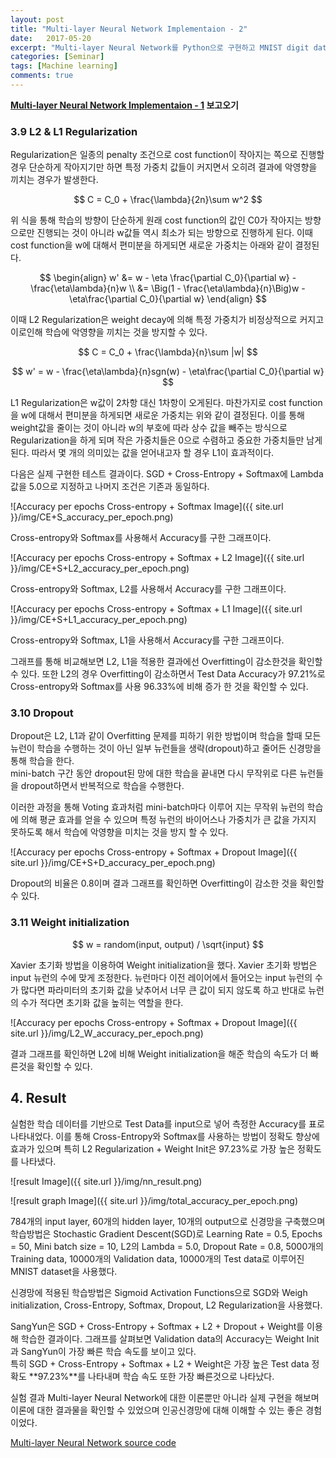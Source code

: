 ```yaml
---
layout: post
title: "Multi-layer Neural Network Implementaion - 2"
date:   2017-05-20
excerpt: "Multi-layer Neural Network를 Python으로 구현하고 MNIST digit data로 실험한 내용이다."
categories: [Seminar]
tags: [Machine learning]
comments: true
---
```


**[Multi-layer Neural Network Implementaion - 1] 보고오기**

### 3.9 L2 & L1 Regularization

Regularization은 일종의 penalty 조건으로 cost function이 작아지는 쪽으로 진행할 경우 단순하게 작아지기만 하면 특정 가중치 값들이 커지면서 오히려 결과에 악영향을 끼치는 경우가 발생한다. 

$$
C = C_0 + \frac{\lambda}{2n}\sum w^2
$$

위 식을 통해 학습의 방향이 단순하게 원래 cost function의 값인 C0가 작아지는 방향으로만 진행되는 것이 아니라 w값들 역시 최소가 되는 방향으로 진행하게 된다.
  이때 cost function을 w에 대해서 편미분을 하게되면 새로운 가중치는 아래와 같이 결정된다.


$$ \begin{align}
w' &= w - \eta \frac{\partial C_0}{\partial w} - \frac{\eta\lambda}{n}w \\
&= \Big(1 - \frac{\eta\lambda}{n}\Big)w - \eta\frac{\partial C_0}{\partial w}
\end{align}
$$

이때 L2 Regularization은 weight decay에 의해 특정 가중치가 비정상적으로 커지고 이로인해 학습에 악영향을 끼치는 것을 방지할 수 있다.

$$
C = C_0 + \frac{\lambda}{n}\sum |w|
$$

$$
w' = w - \frac{\eta\lambda}{n}sgn(w) - \eta\frac{\partial C_0}{\partial w}
$$

L1 Regularization은 w값이 2차항 대신 1차항이 오게된다. 마찬가지로 cost function을 w에 대해서 편미분을 하게되면 새로운 가중치는 위와 같이 결정된다.
  이를 통해 weight값을 줄이는 것이 아니라 w의 부호에 따라 상수 값을 빼주는 방식으로 Regularization을 하게 되며 작은 가중치들은 0으로 수렴하고 중요한 가중치들만 남게 된다. 
따라서 몇 개의 의미있는 값을 얻어내고자 할 경우 L1이 효과적이다.

다음은 실제 구현한 테스트 결과이다. SGD + Cross-Entropy + Softmax에 Lambda 값을 5.0으로 지정하고 나머지 조건은 기존과 동일하다.

![Accuracy per epochs Cross-entropy + Softmax Image]({{ site.url }}/img/CE+S_accuracy_per_epoch.png)

Cross-entropy와 Softmax를 사용해서 Accuracy를 구한 그래프이다.

![Accuracy per epochs Cross-entropy + Softmax + L2 Image]({{ site.url }}/img/CE+S+L2_accuracy_per_epoch.png)

Cross-entropy와 Softmax, L2를 사용해서 Accuracy를 구한 그래프이다.

![Accuracy per epochs Cross-entropy + Softmax + L1 Image]({{ site.url }}/img/CE+S+L1_accuracy_per_epoch.png)

Cross-entropy와 Softmax, L1을 사용해서 Accuracy를 구한 그래프이다.

그래프를 통해 비교해보면 L2, L1을 적용한 결과에선 Overfitting이 감소한것을 확인할 수 있다. 또한 L2의 경우 Overfitting이 감소하면서 Test Data Accuracy가 97.21%로 Cross-entropy와 Softmax를 사용 96.33%에 비해 증가 한 것을 확인할 수 있다.

### 3.10 Dropout

Dropout은 L2, L1과 같이 Overfitting 문제를 피하기 위한 방법이며 학습을 할때 모든 뉴런이 학습을 수행하는 것이 아닌 일부 뉴런들을 생략(dropout)하고 줄어든 신경망을 통해 학습을 한다.  
mini-batch 구간 동안 dropout된 망에 대한 학습을 끝내면 다시 무작위로 다른 뉴런들을 dropout하면서 반복적으로 학습을 수행한다. 

이러한 과정을 통해 Voting 효과처럼 mini-batch마다 이루어 지는 무작위 뉴런의 학습에 의해 평균 효과를 얻을 수 있으며 특정 뉴런의 바이어스나 가중치가 큰 값을 가지지 못하도록 해서 학습에 악영향을 미치는 것을 방지 할 수 있다.

![Accuracy per epochs Cross-entropy + Softmax + Dropout Image]({{ site.url }}/img/CE+S+D_accuracy_per_epoch.png)

Dropout의 비율은 0.8이며 결과 그래프를 확인하면 Overfitting이 감소한 것을 확인할 수 있다.

### 3.11 Weight initialization

$$
w = random(input, output) / \sqrt{input}
$$

Xavier 초기화 방법을 이용하여 Weight initialization을 했다. Xavier 초기화 방법은 input 뉴런의 수에 맞게 조정한다. 뉴런마다 이전 레이어에서 들어오는 input 뉴런의 수가 많다면 파라미터의 초기화 값을 낮추어서 너무 큰 값이 되지 않도록 하고 반대로 뉴런의 수가 적다면 초기화 값을 높히는 역할을 한다.

![Accuracy per epochs Cross-entropy + Softmax + Dropout Image]({{ site.url }}/img/L2_W_accuracy_per_epoch.png)

결과 그래프를 확인하면 L2에 비해 Weight initialization을 해준 학습의 속도가 더 빠른것을 확인할 수 있다.

## 4. Result

실험한 학습 데이터를 기반으로 Test Data를 input으로 넣어 측정한 Accuracy를 표로 나타내었다. 이를 통해 Cross-Entropy와 Softmax를 사용하는 방법이 정확도 향상에 효과가 있으며 특히 L2 Regularization + Weight Init은 97.23%로 가장 높은 정확도를 나타냈다.

![result Image]({{ site.url }}/img/nn_result.png)

![result graph Image]({{ site.url }}/img/total_accuracy_per_epoch.png)

784개의 input layer, 60개의 hidden layer, 10개의 output으로 신경망을 구축했으며 학습방법은 Stochastic Gradient Descent(SGD)로 Learning Rate = 0.5, Epochs = 50, Mini batch size = 10, L2의 Lambda = 5.0, Dropout Rate = 0.8, 5000개의 Training data, 10000개의 Validation data, 10000개의 Test data로 이루어진 MNIST dataset을 사용했다. 

신경망에 적용된 학습방법은 Sigmoid Activation Functions으로 SGD와 Weigh initialization, Cross-Entropy, Softmax, Dropout, L2 Regularization을 사용했다.

SangYun은 SGD + Cross-Entropy + Softmax + L2 + Dropout + Weight를 이용해 학습한 결과이다. 그래프를 살펴보면 Validation data의 Accuracy는 Weight Init과 SangYun이 가장 빠른 학습 속도를 보이고 있다.  
특히 SGD + Cross-Entropy + Softmax + L2 + Weight은 가장 높은 Test data 정확도 **97.23%**를 나타내며 학습 속도 또한 가장 빠른것으로 나타났다.

실험 결과 Multi-layer Neural Network에 대한 이론뿐만 아니라 실제 구현을 해보며 이론에 대한 결과물을 확인할 수 있었으며 인공신경망에 대해 이해할 수 있는 좋은 경험이었다.

[Multi-layer Neural Network source code]

[Multi-layer Neural Network source code]: https://github.com/yunsangq/MNIST-Training
[Multi-layer Neural Network Implementaion - 1]: https://yunsangq.github.io/articles/2017-05/nn